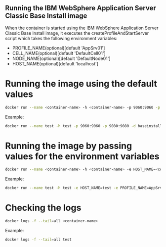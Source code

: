 ## Running the IBM WebSphere Application Server Classic Base Install image

When the container is started using the IBM WebSphere Application Server Classic Base Install image, it executes the createProfileAndStartServer script
which takes the following environment variables:

* PROFILE_NAME(optional)[default 'AppSrv01']
* CELL_NAME(optional)[default 'DefaultCell01']
* NODE_NAME(optional)[default 'DefaultNode01']
* HOST_NAME(optional)[default 'localhost']  

# Running the image using the default values

```bash
docker run --name <container-name> -h <container-name> -p 9060:9060 -p 9080:9080 -d <image-name>
```

Example:

```bash
docker run --name test -h test -p 9060:9060 -p 9080:9080 -d baseinstall
```

# Running the image by passing values for the environment variables                                                                                                    
                                                                                                                              
```bash                                                                                                                                         
docker run --name <container-name> -h <container-name> -e HOST_NAME=<container-name> -e PROFILE_NAME=<profile-name> -e CELL_NAME=<cell-name> -e NODE_NAME=<node-name> -p 9060:9060 -p 9080:9080 -d <image-name>                  
```    

Example:

```bash                                                                                                                                        
docker run --name test -h test -e HOST_NAME=test -e PROFILE_NAME=AppSrv02 -e CELL_NAME=DefaultCell02 -e NODE_NAME=DefaultNode02 -p 9060:9060 -p 9080:9080 -d baseinstall`
``` 
# Checking the logs

```bash
docker logs -f --tail=all <container-name>
```

Example:

```bash                                                                                                                                         
docker logs -f --tail=all test                                                                                                      
``` 
